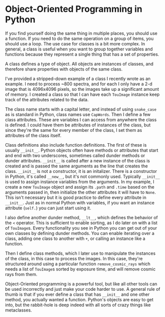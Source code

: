 # Object-Oriented Programming in Python

If you find yourself doing the same thing in multiple places, you should use a function. If you need to do the same operation on a group of items, you should use a loop. The use case for classes is a bit more complex. In general, a class is useful when you want to group together variables and functions because they represent a single thing that has a set of properties.

A class defines a type of object. All objects are instances of classes, and therefore share properties with objects of the same class.

I've provided a stripped-down example of a class I recently wrote as an example. I need to process ~800 spectra, and for each I only have a 2-d image that is 4096x4096 pixels, so the images take up a significant amount of memory. I created a class so that I can have each `TouImage` instance keep track of the attributes related to the data.

The class name starts with a capital letter, and instead of using `snake_case` as is standard in Python, class names use `CapWords`. Then I define a few class attributes. These are variables I can access from anywhere the class is defined. I could have them be attributes of instances of the class, but since they're the same for every member of the class, I set them as attributes of the class itself.

Class definitions also include function definitions. The first of these is usually `__init__`. Python objects often have methods or attributes that start and end with two underscores, sometimes called dunder methods or dunder attributes. `__init__` is called after a new instance of the class is created and is passed the same arguments as the line that creates the class. `__init__` is not a constructor, it is an initalizer. There is a constructor in Python, it's called `__new__`, but it's not commonly used. Typically `__init__` is used to assign instance variables from the arguments. In my example, I create a new `TouImage` object and assign its `.path` and `.time` based on the arguments passed in, then initialize the other attributes it will have to `None`. This isn't necessary but it is good practice to define every attribute in `__init__`. Just as in normal Python with variables, if you want an instance attribute (`self.`)  you can just start using it.

I also define another dunder method, `__lt__`, which defines the behavior of the `<` operator. This is sufficient to enable sorting, as I do later on with a list of `TouImage`s. Every functionality you see in Python you can get out of your own classes by defining dunder methods. You can enable iterating over a class, adding one class to another with `+`, or calling an instance like a function.

Then I define class methods, which I later use to manipulate the instances of the class, in this case to process the images. In this case, they're structured around using a particular function `remove_cosmic_rays`  which needs a list of `TouImage`s sorted by exposure time, and will remove cosmic rays from them.

Object-Oriented programming is a powerful tool, but like all other tools can be used incorrectly and just make your code harder to use. A general rule of thumb is that if you ever define a class that has `__init__` and one other method, you actually wanted a function. Python's objects are easy to get into, but the rabbit-hole is deep indeed with all sorts of crazy things like metaclasses.